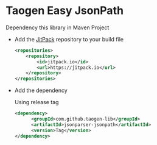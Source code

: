 # Taogen Easy JsonPath

Dependency this library in Maven Project

- Add the [JitPack](https://jitpack.io/#taogen-lib/jsonparser-jsonpath) repository to your build file

  ```xml
  <repositories>
      <repository>
          <id>jitpack.io</id>
          <url>https://jitpack.io</url>
      </repository>
  </repositories>
  ```

- Add the dependency

  Using release tag

  ```xml
  <dependency>
	    <groupId>com.github.taogen-lib</groupId>
	    <artifactId>jsonparser-jsonpath</artifactId>
	    <version>Tag</version>
  </dependency>
  ```
